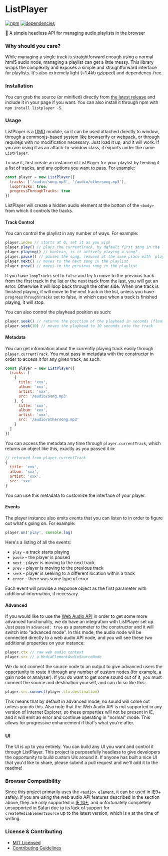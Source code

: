 # ListPlayer

[![npm](http://img.shields.io/npm/v/listplayer.svg?style=flat)](https://badge.fury.io/js/listplayer)  [![dependencies](http://img.shields.io/david/jescalan/listplayer.svg?style=flat)](https://david-dm.org/jescalan/listplayer)

💃 A simple headless API for managing audio playlists in the browser

### Why should you care?

While managing a single track is straightforward enough using a normal html5 audio node, managing a playlist can get a little messy. This library wraps the complexity and exposes a simple and straightforward interface for playlists. It's also extremely light (~1.4kb gzipped) and dependency-free.

### Installation

You can grab the source (or minified) directly from [the latest release](https://github.com/jescalan/listplayer/releases) and include it in your page if you want. You can also install it through npm with `npm install listplayer -S`.

### Usage

ListPlayer is a [UMD](https://github.com/umdjs/umd) module, so it can be used attached directly to window, through a commonjs-based system like browserify or webpack, or through requirejs with no modification necessary. Just load it up, and it will work. If you are using it as an attach-to-window class, it exports under the name `ListPlayer`.

To use it, first create an instance of ListPlayer for your playlist by feeding it a list of tracks, and any options you want to pass. For example:

```js
const player = new ListPlayer({
  tracks: ['/audio/song.mp3', '/audio/othersong.mp3'],
  loopTracks: true,
  progressThroughTracks: true
})
```

ListPlayer will create a hidden audio element at the bottom of the `<body>` from which it controls the tracks.

#### Track Control

You can control the playlist in any number of ways. For example:

```js
player.index // starts at 0, set it as you wish
player.play() // plays the currentTrack, by default first song in the list
player.playing() // boolean, is it actively playing a song?
player.pause() // pauses the song, resumed at the same place with `play()`
player.next() // moves to the next song in the playlist
player.prev() // moves to the previous song in the playlist
```

If you have `loopTracks` set to `false` and try to move to the previous track from the first track in the list or the next track from the last, you will get an error. Otherwise it will loop back through the other side. When one track is finished playing, it will move to the next track in the list, unless you have `progressThroughTracks` set to false, in which case when a track is finished playing, it will stop.

You can also control the playhead position as such:

```js
player.seek() // returns the position of the playhead in seconds (float)
player.seek(10) // moves the playhead to 10 seconds into the track
```

#### Metadata

You can get information about the currently playing track easily through `player.currentTrack`. You must pass in metadata with the constructor in order to access it for any given track, as such:

```js
const player = new ListPlayer({
  tracks: [
    {
      title: 'xxx',
      album: 'xxx',
      artist: 'xxx',
      src: '/audio/song.mp3'
    }, {
      title: 'xxx',
      album: 'xxx',
      artist: 'xxx',
      src: '/audio/othersong.mp3'
    }
  ]
})
```

You can access the metadata any time through `player.currentTrack`, which returns an object like this, exactly as you passed it in:

```js
// returned from player.currentTrack
{
  title: 'xxx',
  album: 'xxx',
  artist: 'xxx',
  src: 'xxx'
}
```

You can use this metadata to customize the interface of your player.

#### Events

The player instance also emits events that you can listen to in order to figure out what's going on. For example:

```js
player.on('play', console.log)
```

Here's a listing of all the events:

- `play` - a track starts playing
- `pause` - the player is paused
- `next` - player is moving to the next track
- `prev` - player is moving to the previous track
- `seek` - player is seeking to a different location within a track
- `error` - there was some type of error

Each event will provide a response object as the first parameter with additional information, if necessary.

#### Advanced

If you would like to use the [Web Audio API](https://developer.mozilla.org/en-US/docs/Web/API/Web_Audio_API) in order to get some more advanced functionality, we do have an integration with ListPlayer set up. Just pass in `advanced: true` as a parameter to the constructor and it will switch into "advanced mode". In this mode, the audio node will be connected directly to a web audio API node, and you will see these two additional properties on your instance:

```js
player.ctx // raw web audio context
player.src // a MediaElementAudioSourceNode
```

We do not connect the source node to an output to give advanced users the opportunity to route it through any number of custom nodes (for example, a gain node or analyser). If you do want to get some sound out of it, you must connect the source and destination yourself, and can do so like this:

```js
player.src.connect(player.ctx.destination)
```

This means that by default in advanced mode, no sound will come out unless you do this. Also note that the Web Audio API is not supported in any version of Internet Explorer, so these properties will not be present in IE, and it will emit an error and continue operating in "normal" mode. This allows for progressive enhancement if that's what you're after.

### UI

The UI is up to you entirely. You can build any UI you want and control it through ListPlayer. This project is purposefully headless to give developers the opportunity to build custom UIs around it. If anyone has built a nice UI that you'd like to share, please submit a pull request and we'll add it to the readme!

### Browser Compatibility

Since this project primarily uses the [`<audio> element`](https://developer.mozilla.org/en-US/docs/Web/HTML/Element/audio), it can be used in [IE9+](http://caniuse.com/#feat=audio) safely. If you are using the web audio API features described in the section above, they are only supported in [IE 10+](http://caniuse.com/#feat=audio-api), and unfortunately completely unsupported in Safari due to its lack of support for `createMediaElementSource` up to the latest version, which is `9` at the time of writing.

### License & Contributing

- [MIT Licensed](LICENSE.md)
- [Contributing Guidelines](contributing.md)
